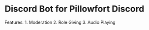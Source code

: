 # Discord Bot for Pillowfort Discord
Features:
    1. Moderation
    2. Role Giving
    3. Audio Playing
